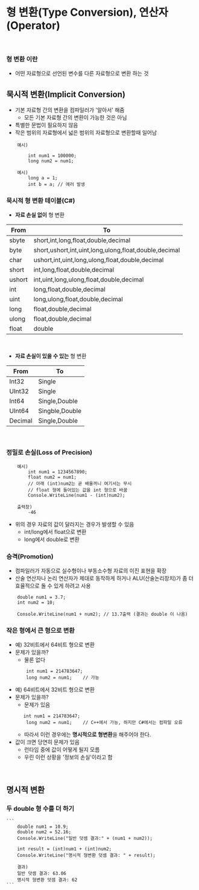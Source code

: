 형 변환(Type Conversion), 연산자(Operator)
=============

<br>

### 형 변환 이란
* 어떤 자료형으로 선언된 변수를 다른 자료형으로 변환 하는 것


묵시적 변환(Implicit Conversion)
------
* 기본 자료형 간의 변환을 컴파일러가 '알아서' 해줌
    * 모든 기본 자료형 간의 변환이 가능한 것은 아님
* 특별한 문법이 필요하지 않음
* 작은 범위의 자료형에서 넓은 범위의 자료형으로 변환할때 일어남
```
    예시) 

        int num1 = 100000;
        long num2 = num1;

    예시)
        long a = 1;
        int b = a; // 에러 발생
```
### 묵시적 형 변환 테이블(C#)
* **자료 손실 없이** 형 변환

|From|To|
|----|----|
|sbyte|short,int,long,float,double,decimal|
|byte|short,ushort,int,uint,long,ulong,float,double,decimal|
|char|ushort,int,uint,long,ulong,float,double,decimal|
|short|int,long,float,double,decimal|
|ushort|int,uint,long,ulong,float,double,decimal|
|int|long,float,double,decimal|
|uint|long,ulong,float,double,decimal|
|long|float,double,decimal|
|ulong|float,double,decimal|
|float| double|

<br>

* **자료 손실이 있을 수 있는** 형 변환

|From|To|
|----|----|
|Int32|Single|
|UInt32|Single|
|Int64|Single,Double|
|UInt64|Singble,Double|
|Decimal|Single,Double|

<br>

### 정밀로 손실(Loss of Precision)
```
    예시)
        int num1 = 1234567890;
        float num2 = num1;
        // 아래 (int)num2는 곧 배울꺼니 여기서는 무시
        // float 형에 들어있는 값을 int 형으로 바꿈
        Console.WriteLine(num1 - (int)num2);
    
    출력창)
        -46
```
* 위의 경우 자료의 값이 달라지는 경우가 발생할 수 있음
    * int/long에서 float으로 변환
    * long에서 double로 변환


### 승격(Promotion)
* 컴파일러가 자동으로 실수형이나 부동소수형 자료의 이진 표현을 확장
* 산술 연산자나 논리 연산자가 제대로 동작하게 하거나 ALU(산술논리장치)가 좀 더 효율적으로 돌 수 있게 하려고 사용
```
    double num1 = 3.7;
    int num2 = 10;

    Console.WriteLine(num1 + num2); // 13.7출력 (결과는 double 이 나옴)
```

### 작은 형에서 큰 형으로 변환
* 예) 32비트에서 64비트 형으로 변환
* 문제가 있을까?
    * 물론 없다
    ```
        int num1 = 214783647;
        long num2 = num1;    // 가능
    ```
* 예) 64비트에서 32비트 형으로 변환
* 문제가 있을까?
    * 문제가 있음
    ```
       int num1 = 214783647;
        long num2 = num1;    // C++에서 가능, 하지만 C#에서는 컴파일 오류
    ```
    * 따라서 이런 경우에는 **명시적으로 형변환**을 해주어야 한다.
* 값이 크면 당연히 문제가 있음
    * 런타임 중에 값이 어떻게 될지 모름
    * 우린 이런 상황을 '정보의 손실'이라고 함

<br>

명시적 변환
------
### 두 double 형 수를 더 하기
    ```
        double num1 = 10.9;
        double num2 = 52.16;
        Console.WriteLine("일반 덧셈 결과:" + (num1 + num2));
        
        int result = (int)num1 + (int)num2;
        Console.WriteLine("명시적 형변환 덧셈 결과: " + result);

        결과)
        일반 덧셈 결과: 63.06
        명시적 형변환 덧셈 결과: 62
    ```